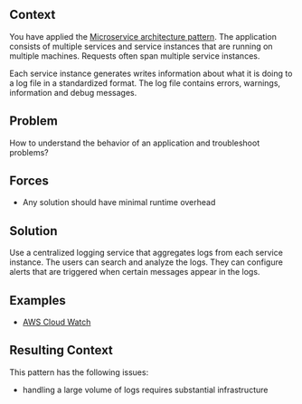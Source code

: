 
## Context

You have applied the [Microservice architecture pattern](https://microservices.io/patterns/microservices.html). The application consists of multiple services and service instances that are running on multiple machines. Requests often span multiple service instances.

Each service instance generates writes information about what it is doing to a log file in a standardized format. The log file contains errors, warnings, information and debug messages.

## Problem

How to understand the behavior of an application and troubleshoot problems?

## Forces

- Any solution should have minimal runtime overhead

## Solution

Use a centralized logging service that aggregates logs from each service instance. The users can search and analyze the logs. They can configure alerts that are triggered when certain messages appear in the logs.

## Examples

- [AWS Cloud Watch](https://aws.amazon.com/cloudwatch/)

## Resulting Context

This pattern has the following issues:

- handling a large volume of logs requires substantial infrastructure